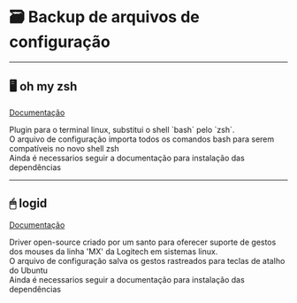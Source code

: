 <h1>&#128451; Backup de arquivos de configuração</h1>

<hr>
<h2>&#128421; oh my zsh</h2>

<a href="https://ohmyz.sh/">Documentação</a>

<p>Plugin para o terminal linux, substitui o shell `bash` pelo `zsh`.
<br>O arquivo de configuração importa todos os comandos bash para serem compatíveis no novo shell zsh
<br>Ainda é necessarios seguir a documentação para instalação das dependências</p>

<hr>
<h2>&#128433; logid</h2>

<a href="https://github.com/PixlOne/logiops">Documentação</a>

<p>Driver open-source criado por um santo para oferecer suporte de gestos dos mouses da linha 'MX' da Logitech em sistemas linux.
<br>O arquivo de configuração salva os gestos rastreados para teclas de atalho do Ubuntu
<br>Ainda é necessarios seguir a documentação para instalação das dependências</p>
